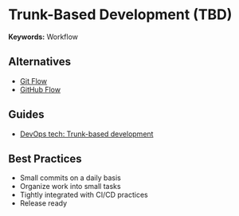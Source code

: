 # Trunk-Based Development (TBD)

<!--
https://www.toptal.com/software/trunk-based-development-git-flow
https://mechanicalrock.github.io/2019/07/01/continuous-deployment-the-first-step-on-the-road-to-recovery.html
-->

**Keywords:** Workflow

## Alternatives

- [Git Flow](/git-flow.md)
- [GitHub Flow](/github/github-flow.md)

## Guides

- [DevOps tech: Trunk-based development](https://cloud.google.com/architecture/devops/devops-tech-trunk-based-development)

## Best Practices

- Small commits on a daily basis
- Organize work into small tasks
- Tightly integrated with CI/CD practices
- Release ready
